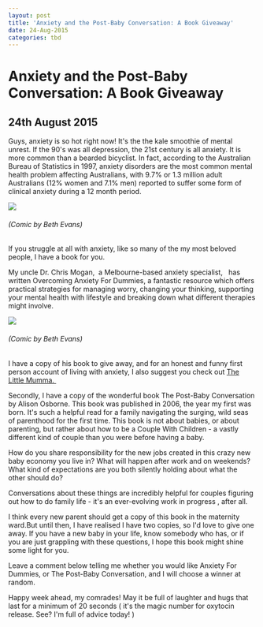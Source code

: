```yaml
---
layout: post
title: 'Anxiety and the Post-Baby Conversation: A Book Giveaway'
date: 24-Aug-2015
categories: tbd
---
```


# Anxiety and the Post-Baby Conversation: A Book Giveaway

## 24th August 2015

Guys,   anxiety is so hot right now! It's the the kale smoothie of mental unrest. If the 90's was all depression, the 21st century is all anxiety. It is more common than a bearded bicyclist. In fact, according to the Australian Bureau of Statistics in 1997, anxiety disorders are the most common mental health problem affecting Australians, with 9.7% or 1.3 million adult Australians (12% women and 7.1% men) reported to suffer some form of clinical anxiety during a 12 month period.

<img class="photo-horiz" src="http://themighty.com/wp-content/uploads/2015/06/Beth-Evans-5.png" />

<h6 <a href="http://themighty.com/2015/06/what-anxiety-feels-like-as-told-by-a-comic/">(Comic by Beth Evans) </a></h6>

If you struggle at all with anxiety, like so many of the my most beloved people, I have a book for you.

My uncle Dr. Chris Mogan,  a Melbourne-based anxiety specialist,   has written Overcoming Anxiety For Dummies, a fantastic resource which offers practical strategies for managing worry, changing your thinking, supporting your mental health with lifestyle and breaking down what different therapies might involve.

<img class="photo-horiz" src="http://themighty.com/wp-content/uploads/2015/06/Beth-Evans-2.png" />

<h6 <a href="http://themighty.com/2015/06/what-anxiety-feels-like-as-told-by-a-comic/">(Comic by Beth Evans)</a></h6>

I have a copy of his book to give away, and for an honest and funny first person account of living with anxiety, I also suggest you check out <a href="http://thelittlemumma.typepad.com/">The Little Mumma. </a>

Secondly, I have a copy of the wonderful book The Post-Baby Conversation by Alison Osborne. This book was published in 2006, the year my first was born. It's such a helpful read for a family navigating the surging, wild seas of parenthood for the first time. This book is not about babies, or about parenting, but rather about how to be a Couple With Children - a vastly different kind of couple than you were before having a baby.

How do you share responsibility for the new jobs created in this crazy new baby economy you live in? What will happen after work and on weekends? What kind of expectations are you both silently holding about what the other should do?

Conversations about these things are incredibly helpful for couples figuring out how to do family life - it's an ever-evolving work in progress , after all.

I think every new parent should get a copy of this book in the maternity ward.But until then, I have realised I have two copies, so I'd love to give one away. If you have a new baby in your life, know somebody who has, or if you are just grappling with these questions, I hope this book might shine some light for you.

Leave a comment below telling me whether you would like Anxiety For Dummies, or The Post-Baby Conversation, and I will choose a winner at random.

Happy week ahead, my comrades! May it be full of laughter and hugs that last for a minimum of 20 seconds ( it's the magic number for oxytocin release. See? I'm full of advice today! )
